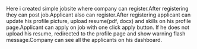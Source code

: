 Here i created simple jobsite where company can register.After registering they can post job.Applicant also can register.After registering applicant can update his profile picture, upload resume(pdf, docx) and skills on his profile page.Applicant can apply on job with one click apply button. If he does not upload his resume, redirected to the profile page and show warning flash message.Company can see all the applicants on his dashboard.
